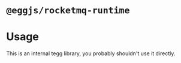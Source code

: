 # `@eggjs/rocketmq-runtime`

# Usage

This is an internal tegg library, you probably shouldn't use it directly.
